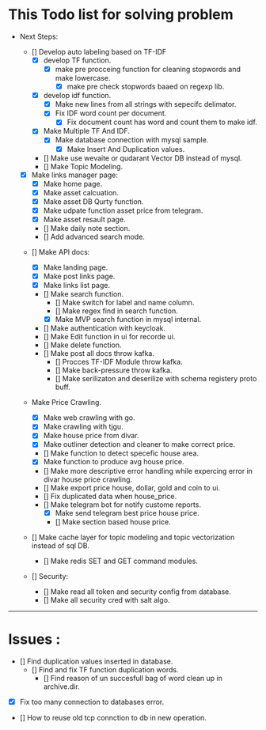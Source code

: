 # This Todo list for solving problem 
* Next Steps: 
    - [] Develop auto labeling based on TF-IDF
        - [x] develop TF function.
            - [x] make pre procceing function for cleaning stopwords and make lowercase.
                - [x] make pre check stopwords baaed on regexp lib.
        - [x] develop idf function.  
            - [x] Make new lines from all strings with sepecifc delimator.
            - [x] Fix IDF word count per document.  
                - [x] Fix document count has word and count them to make idf. 
        - [x] Make Multiple TF And IDF.
            - [x] Make database connection with mysql sample.
                - [x] Make Insert And Duplication values.
                
        - [] Make use wevaite or qudarant Vector DB instead of mysql.
        - [] Make Topic Modeling.
    
    - [x] Make links manager page:
        - [x] Make home page.
        - [x] Make asset calcuation.
        - [x] Make asset DB Qurty function. 
        - [x] Make udpate function asset price from telegram.
        - [x] Make asset resault page.
        - [] Make daily note section.
        - [] Add advanced search mode.

    - [] Make API docs: 
        - [x] Make landing page.
        - [x] Make post links page.
        - [x] Make links list page.
        - [] Make search function.
            - [] Make switch for label and name column.
            - [] Make regex find in search function.
            - [x] Make MVP search function in mysql internal. 
        - [] Make authentication with keycloak.
        - [] Make Edit function in ui for recorde ui. 
        - [] Make delete function.
        - [] Make post all docs throw kafka.
            - [] Procces TF-IDF Module throw kafka.
            - [] Make back-pressure throw kafka.
            - [] Make serilizaton and deserilize with schema registery proto buff.

    - Make Price Crawling.
        - [x] Make web crawling with go.
        - [x] Make crawling with tjgu.
        - [x] Make house price from divar.
        - [x] Make outliner detection and cleaner to make correct price.
        - [] Make function to detect specefic house area.
        - [x] Make function to produce avg house price. 
        - [] Make more descriptive error handling while expercing error in divar house price crawling.
        - [] Make export price house, dollar, gold and coin to ui.
        - [] Fix duplicated data when house_price.
        - [] Make telegram bot for notify custome reports.
            - [x] Make send telegram best price house price.
            - [] Make section based house price.


    - [] Make cache layer for topic modeling and topic vectorization instead of sql DB.
        - [] Make redis SET and GET command modules.

    - [] Security:
        - [] Make read all token and security config from database.
        - [] Make all security cred with salt algo.
---
# Issues : 
- [] Find duplication values inserted in database.
    - [] Find and fix TF function duplication words.
        - [] Find reason of un succesfull bag of word clean up in archive.dir.
- [x] Fix too many connection to databases error.
- [] How to reuse old tcp connction to db in new operation.